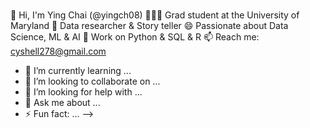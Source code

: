 ###  
👋 Hi, I'm Ying Chai (@yingch08)
👩🏻‍🎓 Grad student at the University of Maryland
🤔 Data researcher & Story teller
😄 Passionate about Data Science, ML & AI
🔭 Work on Python & SQL & R
📫 Reach me: cyshell278@gmail.com

- 🌱 I’m currently learning ...
- 👯 I’m looking to collaborate on ...
- 🤔 I’m looking for help with ...
- 💬 Ask me about ...
- ⚡ Fun fact: ...
-->

